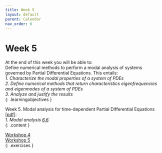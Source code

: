 ```yaml
---
title: Week 5
layout: default
parent: Calendar
nav_order: 6
---
```


# Week 5

At the end of this week you will be able to: <br>
Define numerical methods to perform a modal analysis of systems governed by Partial Differential Equations. This entails:<br>
<i>1. Characterize the modal properties of a system of PDEs</i><br>
<i>2. Define numerical methods that return characteristics eigenfrequencies and eigenmodes of a system of PDEs</i> <br>
<i>3. Analyze and justify the results</i><br>
{: .learningobjectives }

Week 5. Modal analysis for time-dependent Partial Differential Equations [[pdf]](https://surfdrive.surf.nl/files/index.php/s/Jm8e95QGRS97bDq/download?path=%2FWeek5&amp;files=5_1_Modal_analysis.pptx):<br>
<i>1. Modal analysis [6.6](https://teachbooks.tudelft.nl/computational-modelling/dynamics/modal_analysis.html)</i> <br>
{: .content }

[Workshop 4](https://teachbooks.tudelft.nl/computational-modelling/dynamics/Exercises/str_elem_dyn_workshops/Workshop_modal_sup_pos_jacket.html)<br>
[Workshop 5](https://teachbooks.tudelft.nl/computational-modelling/dynamics/Exercises/str_elem_dyn_workshops/Workshop_Full_FEM_sup_pos_jacket.html)<br>
{: .exercises }
